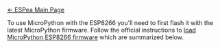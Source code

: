 [← ESPea Main Page](ESPea.md)

To use MicroPython with the ESP8266 you'll need to first flash it with
the latest MicroPython firmware. Follow the official instructions to
[load MicroPython ESP8266
firmware](http://docs.micropython.org/en/latest/esp8266/esp8266/tutorial/intro.html#deploying-the-firmware)
which are summarized below.
